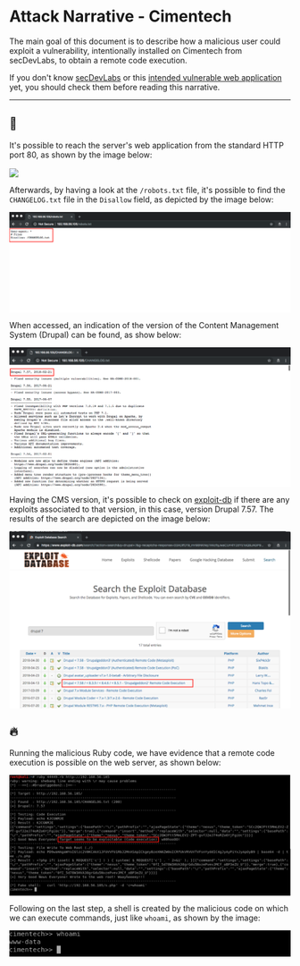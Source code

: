 # Attack Narrative - Cimentech
The main goal of this document is to describe how a malicious user could exploit a vulnerability, intentionally installed on Cimentech from secDevLabs, to obtain a remote code execution.

If you don't know [secDevLabs] or this [intended vulnerable web application][2] yet, you should check them before reading this narrative.

---
## 👀

It's possible to reach the server's web application from the standard HTTP port 80, as shown by the image below:

<img src="attack1.gif" align="center"/>

Afterwards, by having a look at the `/robots.txt` file, it's possible to find the `CHANGELOG.txt` file in the `Disallow` field, as depicted by the image below:

<img src="attack2.png" align="center"/>

When accessed, an indication of the version of the Content Management System (Drupal) can be found, as show below:

<img src="attack3.png" align="center"/>

Having the CMS version, it's possible to check on [exploit-db][3] if there are any exploits associated to that version, in this case, version Drupal 7.57. The results of the search are depicted on the image below:

<img src="attack4.png" align="center"/>

## 🔥

Running the malicious Ruby code, we have evidence that a remote code execution is possible on the web server, as shown below:

<img src="attack5.png" align="center"/>

Following on the last step, a shell is created by the malicious code on which we can execute commands, just like `whoami`, as shown by the image:

<img src="attack6.png" align="center"/>



[secDevLabs]: https://github.com/globocom/secDevLabs
[2]: https://github.com/globocom/secDevLabs/tree/master/owasp-top10-2017-apps/a9/Cimentech
[3]: https://www.exploit-db.com/